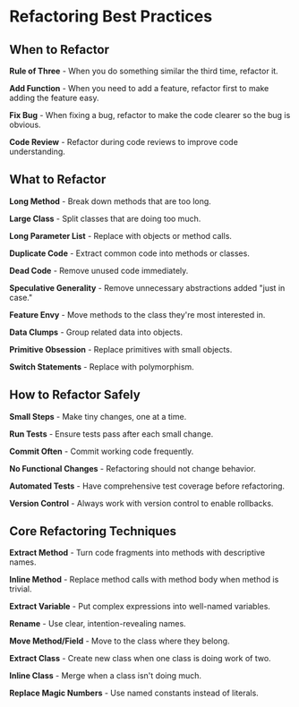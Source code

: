 # Refactoring Best Practices

## When to Refactor

**Rule of Three** - When you do something similar the third time, refactor it.

**Add Function** - When you need to add a feature, refactor first to make adding the feature easy.

**Fix Bug** - When fixing a bug, refactor to make the code clearer so the bug is obvious.

**Code Review** - Refactor during code reviews to improve code understanding.

## What to Refactor

**Long Method** - Break down methods that are too long.

**Large Class** - Split classes that are doing too much.

**Long Parameter List** - Replace with objects or method calls.

**Duplicate Code** - Extract common code into methods or classes.

**Dead Code** - Remove unused code immediately.

**Speculative Generality** - Remove unnecessary abstractions added "just in case."

**Feature Envy** - Move methods to the class they're most interested in.

**Data Clumps** - Group related data into objects.

**Primitive Obsession** - Replace primitives with small objects.

**Switch Statements** - Replace with polymorphism.

## How to Refactor Safely

**Small Steps** - Make tiny changes, one at a time.

**Run Tests** - Ensure tests pass after each small change.

**Commit Often** - Commit working code frequently.

**No Functional Changes** - Refactoring should not change behavior.

**Automated Tests** - Have comprehensive test coverage before refactoring.

**Version Control** - Always work with version control to enable rollbacks.

## Core Refactoring Techniques

**Extract Method** - Turn code fragments into methods with descriptive names.

**Inline Method** - Replace method calls with method body when method is trivial.

**Extract Variable** - Put complex expressions into well-named variables.

**Rename** - Use clear, intention-revealing names.

**Move Method/Field** - Move to the class where they belong.

**Extract Class** - Create new class when one class is doing work of two.

**Inline Class** - Merge when a class isn't doing much.

**Replace Magic Numbers** - Use named constants instead of literals.

